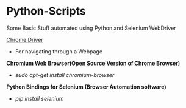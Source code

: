 # Python-Scripts
Some Basic Stuff automated using Python and Selenium WebDriver

[Chrome Driver](https://en.wikipedia.org/wiki/Markdown)

* For navigating through a Webpage

**Chromium Web Browser(Open Source Version of Chrome Browser)**

* *sudo apt-get install chromium-browser*

**Python Bindings for Selenium (Browser Automation software)**

* *pip install selenium*
